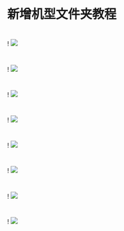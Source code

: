 # 新增机型文件夹教程

#
! <img src="https://github.com/danshui-git/shuoming/blob/master/doc/jlck0.png" />
#
! <img src="https://github.com/danshui-git/shuoming/blob/master/doc/jlck01.png" />
#
! <img src="https://github.com/danshui-git/shuoming/blob/master/doc/jlck2.png" />
#
! <img src="https://github.com/danshui-git/shuoming/blob/master/doc/jlck3.png" />
#
! <img src="https://github.com/danshui-git/shuoming/blob/master/doc/jlck4.png" />
#
! <img src="https://github.com/danshui-git/shuoming/blob/master/doc/jlck5.png" />
#
! <img src="https://github.com/danshui-git/shuoming/blob/master/doc/jlck6.png" />
#
! <img src="https://github.com/danshui-git/shuoming/blob/master/doc/jlck7.png" />
#
